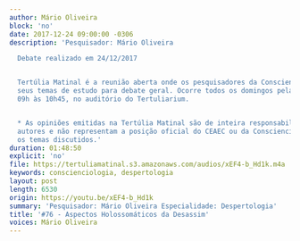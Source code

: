```yaml
---
author: Mário Oliveira
block: 'no'
date: 2017-12-24 09:00:00 -0306
description: 'Pesquisador: Mário Oliveira

  Debate realizado em 24/12/2017


  Tertúlia Matinal é a reunião aberta onde os pesquisadores da Conscienciologia apresentam
  seus temas de estudo para debate geral. Ocorre todos os domingos pela manhã, das
  09h às 10h45, no auditório do Tertuliarium.


  * As opiniões emitidas na Tertúlia Matinal são de inteira responsabilidade de seus
  autores e não representam a posição oficial do CEAEC ou da Conscienciologia sobre
  os temas discutidos.'
duration: 01:48:50
explicit: 'no'
file: https://tertuliamatinal.s3.amazonaws.com/audios/xEF4-b_Hd1k.m4a
keywords: conscienciologia, despertologia
layout: post
length: 6530
origin: https://youtu.be/xEF4-b_Hd1k
summary: 'Pesquisador: Mário Oliveira Especialidade: Despertologia'
title: '#76 - Aspectos Holossomáticos da Desassim'
voices: Mário Oliveira
---
```

